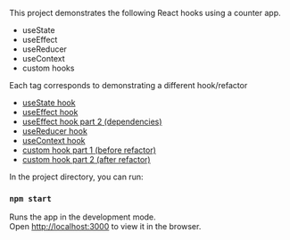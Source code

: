This project demonstrates the following React hooks using a counter app.
- useState
- useEffect
- useReducer
- useContext
- custom hooks

Each tag corresponds to demonstrating a different hook/refactor

- [useState hook](https://github.com/snikas/hooks-demo/compare/1...2)
- [useEffect hook](https://github.com/snikas/hooks-demo/compare/2...3)
- [useEffect hook part 2 (dependencies)](https://github.com/snikas/hooks-demo/compare/3...4)
- [useReducer hook](https://github.com/snikas/hooks-demo/compare/3...4)
- [useContext hook](https://github.com/snikas/hooks-demo/compare/4...5)
- [custom hook part 1 (before refactor)](https://github.com/snikas/hooks-demo/compare/4...5)
- [custom hook part 2 (after refactor)](https://github.com/snikas/hooks-demo/compare/5...6)

In the project directory, you can run:

### `npm start`

Runs the app in the development mode.<br />
Open [http://localhost:3000](http://localhost:3000) to view it in the browser.
